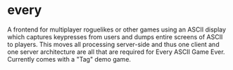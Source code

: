every
=====

A frontend for multiplayer roguelikes or other games using an ASCII display which captures keypresses from users and dumps entire screens of ASCII to players.  This moves all processing server-side and thus one client and one server architecture are all that are required for Every ASCII Game Ever.  Currently comes with a "Tag" demo game.
